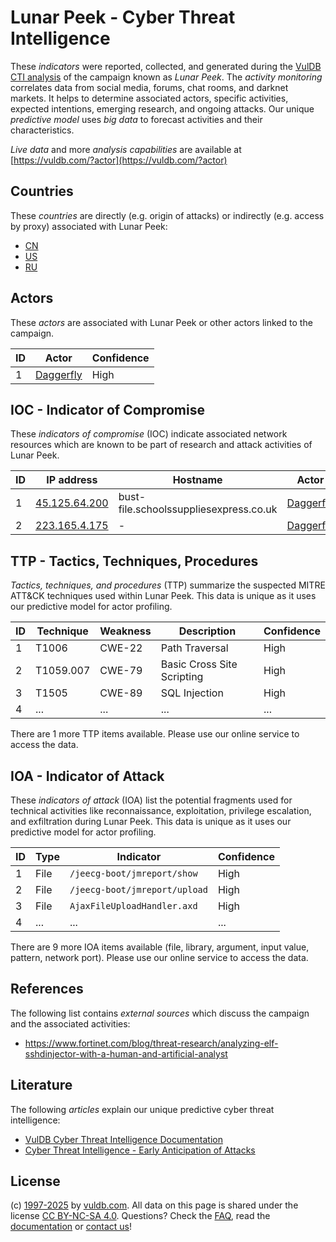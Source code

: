 # Lunar Peek - Cyber Threat Intelligence

These _indicators_ were reported, collected, and generated during the [VulDB CTI analysis](https://vuldb.com/?kb.cti) of the campaign known as _Lunar Peek_. The _activity monitoring_ correlates data from social media, forums, chat rooms, and darknet markets. It helps to determine associated actors, specific activities, expected intentions, emerging research, and ongoing attacks. Our unique _predictive model_ uses _big data_ to forecast activities and their characteristics.

_Live data_ and more _analysis capabilities_ are available at [https://vuldb.com/?actor](https://vuldb.com/?actor)

## Countries

These _countries_ are directly (e.g. origin of attacks) or indirectly (e.g. access by proxy) associated with Lunar Peek:

* [CN](https://vuldb.com/?country.cn)
* [US](https://vuldb.com/?country.us)
* [RU](https://vuldb.com/?country.ru)

## Actors

These _actors_ are associated with Lunar Peek or other actors linked to the campaign.

ID | Actor | Confidence
-- | ----- | ----------
1 | [Daggerfly](https://vuldb.com/?actor.daggerfly) | High

## IOC - Indicator of Compromise

These _indicators of compromise_ (IOC) indicate associated network resources which are known to be part of research and attack activities of Lunar Peek.

ID | IP address | Hostname | Actor | Confidence
-- | ---------- | -------- | ----- | ----------
1 | [45.125.64.200](https://vuldb.com/?ip.45.125.64.200) | bust-file.schoolssuppliesexpress.co.uk | [Daggerfly](https://vuldb.com/?actor.daggerfly) | High
2 | [223.165.4.175](https://vuldb.com/?ip.223.165.4.175) | - | [Daggerfly](https://vuldb.com/?actor.daggerfly) | High

## TTP - Tactics, Techniques, Procedures

_Tactics, techniques, and procedures_ (TTP) summarize the suspected MITRE ATT&CK techniques used within Lunar Peek. This data is unique as it uses our predictive model for actor profiling.

ID | Technique | Weakness | Description | Confidence
-- | --------- | -------- | ----------- | ----------
1 | T1006 | CWE-22 | Path Traversal | High
2 | T1059.007 | CWE-79 | Basic Cross Site Scripting | High
3 | T1505 | CWE-89 | SQL Injection | High
4 | ... | ... | ... | ...

There are 1 more TTP items available. Please use our online service to access the data.

## IOA - Indicator of Attack

These _indicators of attack_ (IOA) list the potential fragments used for technical activities like reconnaissance, exploitation, privilege escalation, and exfiltration during Lunar Peek. This data is unique as it uses our predictive model for actor profiling.

ID | Type | Indicator | Confidence
-- | ---- | --------- | ----------
1 | File | `/jeecg-boot/jmreport/show` | High
2 | File | `/jeecg-boot/jmreport/upload` | High
3 | File | `AjaxFileUploadHandler.axd` | High
4 | ... | ... | ...

There are 9 more IOA items available (file, library, argument, input value, pattern, network port). Please use our online service to access the data.

## References

The following list contains _external sources_ which discuss the campaign and the associated activities:

* https://www.fortinet.com/blog/threat-research/analyzing-elf-sshdinjector-with-a-human-and-artificial-analyst

## Literature

The following _articles_ explain our unique predictive cyber threat intelligence:

* [VulDB Cyber Threat Intelligence Documentation](https://vuldb.com/?kb.cti)
* [Cyber Threat Intelligence - Early Anticipation of Attacks](https://www.scip.ch/en/?labs.20201022)

## License

(c) [1997-2025](https://vuldb.com/?kb.changelog) by [vuldb.com](https://vuldb.com/?kb.about). All data on this page is shared under the license [CC BY-NC-SA 4.0](https://creativecommons.org/licenses/by-nc-sa/4.0/). Questions? Check the [FAQ](https://vuldb.com/?kb.faq), read the [documentation](https://vuldb.com/?kb) or [contact us](https://vuldb.com/?contact)!
